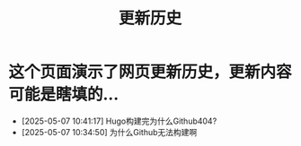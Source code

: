 ﻿---
title: 更新历史
slug: update
comments: true
image: Image_205729992560477.png
---
# 这个页面演示了网页更新历史，更新内容可能是瞎填的...
- [2025-05-07 10:41:17] Hugo构建完为什么Github404?
- [2025-05-07 10:34:50] 为什么Github无法构建啊


 
 
